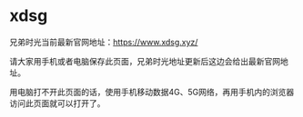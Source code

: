 # xdsg

兄弟时光当前最新官网地址：https://www.xdsg.xyz/

请大家用手机或者电脑保存此页面，兄弟时光地址更新后这边会给出最新官网地址。 

用电脑打不开此页面的话，使用手机移动数据4G、5G网络，再用手机内的浏览器访问此页面就可以打开了。
